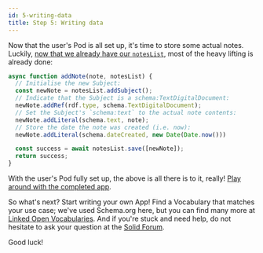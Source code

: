 ```yaml
---
id: 5-writing-data
title: Step 5: Writing data
---
```


Now that the user's Pod is all set up, it's time to store some actual notes. Luckily, [now that we
already have our `notesList`](4-data-model), most of the heavy lifting is already done:

```javascript
async function addNote(note, notesList) {
  // Initialise the new Subject:
  const newNote = notesList.addSubject();
  // Indicate that the Subject is a schema:TextDigitalDocument:
  newNote.addRef(rdf.type, schema.TextDigitalDocument);
  // Set the Subject's `schema:text` to the actual note contents:
  newNote.addLiteral(schema.text, note);
  // Store the date the note was created (i.e. now):
  newNote.addLiteral(schema.dateCreated, new Date(Date.now()))

  const success = await notesList.save([newNote]);
  return success;
}
```

With the user's Pod fully set up, the above is all there is to it, really! [Play around with the
completed
app](https://codesandbox.io/s/github/Vinnl/notepod/tree/5-writing-data/?module=%2Fsrc%2FApp.tsx).

So what's next? Start writing your own App! Find a Vocabulary that matches your use case; we've used
Schema.org here, but you can find many more at [Linked Open
Vocabularies](https://lov.linkeddata.es/dataset/lov/). And if you're stuck and need help, do not
hesitate to ask your question at the [Solid Forum](https://forum.solidproject.org/).


Good luck!
